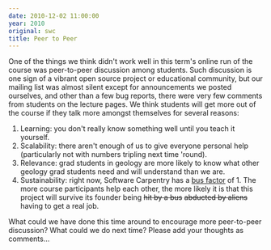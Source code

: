 ```yaml
---
date: 2010-12-02 11:00:00
year: 2010
original: swc
title: Peer to Peer
---
```

<p>One of the things we think didn't work well in this term's online run of the course was peer-to-peer discussion among students.  Such discussion is one sign of a vibrant open source project or educational community, but our mailing list was almost silent except for announcements we posted ourselves, and other than a few bug reports, there were very few comments from students on the lecture pages.  We think students will get more out of the course if they talk more amongst themselves for several reasons:</p>
<ol>
<li>Learning: you don't really know something well until you teach it yourself.</li>
<li>Scalability: there aren't enough of us to give everyone personal help (particularly not with numbers tripling next time 'round).</li>
<li>Relevance: grad students in geology are more likely to know what other geology grad students need and will understand than we are.</li>
<li>Sustainability: right now, Software Carpentry has a <a href="http://en.wikipedia.org/wiki/Bus_factor">bus factor</a> of 1.  The more course participants help each other, the more likely it is that this project will survive its founder being <span style="text-decoration: line-through;">hit by a bus</span> <span style="text-decoration: line-through;">abducted by aliens</span> having to get a real job.</li>
</ol>
<p>What could we have done this time around to encourage more peer-to-peer discussion?  What could we do next time?  Please add your thoughts as comments...</p>


